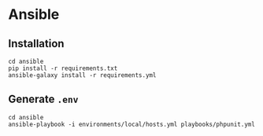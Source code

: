 # Ansible

## Installation

```shell
cd ansible
pip install -r requirements.txt
ansible-galaxy install -r requirements.yml
```

## Generate `.env`

```shell
cd ansible
ansible-playbook -i environments/local/hosts.yml playbooks/phpunit.yml
```
